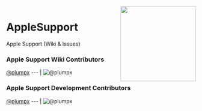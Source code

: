 <img align='right' src='https://i.imgur.com/wzhQyO9.png' width='200'>

# AppleSupport
Apple Support (Wiki &amp; Issues)

### Apple Support Wiki Contributors


[@plumpx](https://github.com/plumpx)
--- |
![@plumpx](https://avatars.githubusercontent.com/plumpx?s=150&v=1)


### Apple Support Development Contributors


[@plumpx](https://github.com/plumpx)
--- |
![@plumpx](https://avatars.githubusercontent.com/plumpx?s=150&v=1)
